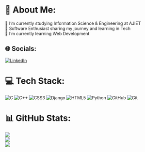# 💫 About Me:
🔭 I’m currently studying Information Science & Engineering at AJIET<br>🤝 Software Enthusiast sharing my journey and learning in Tech<br>🌱 I’m currently learning Web Development<br>


## 🌐 Socials:
[![LinkedIn](https://img.shields.io/badge/LinkedIn-%230077B5.svg?logo=linkedin&logoColor=white)](https://linkedin.com/in/pahima-r-uchil-898ab2278) 

# 💻 Tech Stack:
![C](https://img.shields.io/badge/c-%2300599C.svg?style=for-the-badge&logo=c&logoColor=white) ![C++](https://img.shields.io/badge/c++-%2300599C.svg?style=for-the-badge&logo=c%2B%2B&logoColor=white) ![CSS3](https://img.shields.io/badge/css3-%231572B6.svg?style=for-the-badge&logo=css3&logoColor=white) ![Django](https://img.shields.io/badge/django-%23092E20.svg?style=for-the-badge&logo=django&logoColor=white) ![HTML5](https://img.shields.io/badge/html5-%23E34F26.svg?style=for-the-badge&logo=html5&logoColor=white) ![Python](https://img.shields.io/badge/python-3670A0?style=for-the-badge&logo=python&logoColor=ffdd54) ![GitHub](https://img.shields.io/badge/github-%23121011.svg?style=for-the-badge&logo=github&logoColor=white) ![Git](https://img.shields.io/badge/git-%23F05033.svg?style=for-the-badge&logo=git&logoColor=white)
 # 📊 GitHub Stats:
![](https://github-readme-stats.vercel.app/api?username=pahimauchil&theme=gotham&hide_border=false&include_all_commits=true&count_private=true)<br/>
![](https://github-readme-streak-stats.herokuapp.com/?user=pahimauchil&theme=gotham&hide_border=false)<br/>
![](https://github-readme-stats.vercel.app/api/top-langs/?username=pahimauchil&theme=gotham&hide_border=false&include_all_commits=true&count_private=true&layout=compact) 


